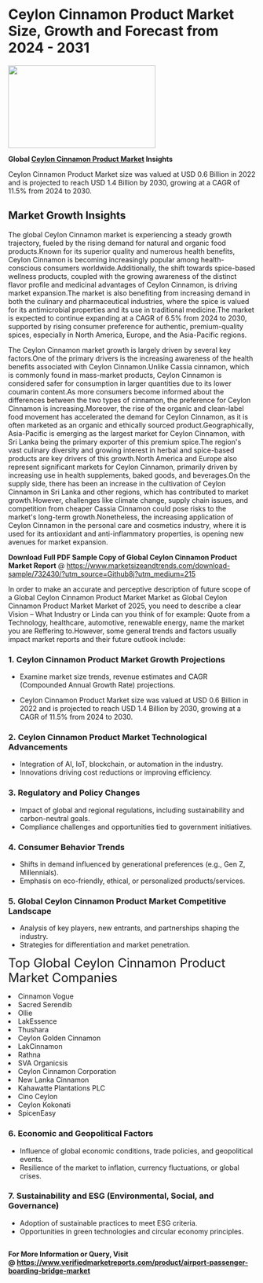 <H1>Ceylon Cinnamon Product Market Size, Growth and Forecast from 2024 - 2031</H1><img class="aligncenter size-medium wp-image-584254" src="https://thirdeyenews.in/wp-content/uploads/2024/09/Global-Market-Research-300x168.jpeg" alt="" width="300" height="168" /><p><strong>Global&nbsp;<a href="https://www.marketsizeandtrends.com/download-sample/732430/?utm_source=Github8j?utm_medium=215">Ceylon Cinnamon Product Market</a> Insights</strong></p><p>Ceylon Cinnamon Product Market size was valued at USD 0.6 Billion in 2022 and is projected to reach USD 1.4 Billion by 2030, growing at a CAGR of 11.5% from 2024 to 2030.</p><p><h2>Market Growth Insights</h2> <p>The global Ceylon Cinnamon market is experiencing a steady growth trajectory, fueled by the rising demand for natural and organic food products.Known for its superior quality and numerous health benefits, Ceylon Cinnamon is becoming increasingly popular among health-conscious consumers worldwide.Additionally, the shift towards spice-based wellness products, coupled with the growing awareness of the distinct flavor profile and medicinal advantages of Ceylon Cinnamon, is driving market expansion.The market is also benefiting from increasing demand in both the culinary and pharmaceutical industries, where the spice is valued for its antimicrobial properties and its use in traditional medicine.The market is expected to continue expanding at a CAGR of 6.5% from 2024 to 2030, supported by rising consumer preference for authentic, premium-quality spices, especially in North America, Europe, and the Asia-Pacific regions.</p> <p>The Ceylon Cinnamon market growth is largely driven by several key factors.One of the primary drivers is the increasing awareness of the health benefits associated with Ceylon Cinnamon.Unlike Cassia cinnamon, which is commonly found in mass-market products, Ceylon Cinnamon is considered safer for consumption in larger quantities due to its lower coumarin content.As more consumers become informed about the differences between the two types of cinnamon, the preference for Ceylon Cinnamon is increasing.Moreover, the rise of the organic and clean-label food movement has accelerated the demand for Ceylon Cinnamon, as it is often marketed as an organic and ethically sourced product.Geographically, Asia-Pacific is emerging as the largest market for Ceylon Cinnamon, with Sri Lanka being the primary exporter of this premium spice.The region's vast culinary diversity and growing interest in herbal and spice-based products are key drivers of this growth.North America and Europe also represent significant markets for Ceylon Cinnamon, primarily driven by increasing use in health supplements, baked goods, and beverages.On the supply side, there has been an increase in the cultivation of Ceylon Cinnamon in Sri Lanka and other regions, which has contributed to market growth.However, challenges like climate change, supply chain issues, and competition from cheaper Cassia Cinnamon could pose risks to the market's long-term growth.Nonetheless, the increasing application of Ceylon Cinnamon in the personal care and cosmetics industry, where it is used for its antioxidant and anti-inflammatory properties, is opening new avenues for market expansion.<p><span class=""><strong>Download Full PDF Sample Copy of Global Ceylon Cinnamon Product Market Report</strong> @ <a href="https://www.marketsizeandtrends.com/download-sample/732430/?utm_source=Github8j?utm_medium=215" target="_blank">https://www.marketsizeandtrends.com/download-sample/732430/?utm_source=Github8j?utm_medium=215</a></span></p><p>In order to make an accurate and perceptive description of future scope of a Global&nbsp;Ceylon Cinnamon Product Market Market as Global&nbsp;Ceylon Cinnamon Product Market Market of 2025, you need to describe a clear Vision &ndash; What Industry or Linda can you think of for example: Quote from a Technology, healthcare, automotive, renewable energy, name the market you are Reffering to.However, some general trends and factors usually impact market reports and their future outlook include:</p><h3>1.&nbsp;<strong>Ceylon Cinnamon Product Market Growth Projections</strong></h3><ul><li>Examine market size trends, revenue estimates and CAGR (Compounded Annual Growth Rate) projections.</li><li><p>Ceylon Cinnamon Product Market size was valued at USD 0.6 Billion in 2022 and is projected to reach USD 1.4 Billion by 2030, growing at a CAGR of 11.5% from 2024 to 2030.</p></li></ul><h3>2.&nbsp;<strong>Ceylon Cinnamon Product Market Technological Advancements</strong></h3><ul><li>Integration of AI, IoT, blockchain, or automation in the industry.</li><li>Innovations driving cost reductions or improving efficiency.</li></ul><h3>3.&nbsp;<strong>Regulatory and Policy Changes</strong></h3><ul><li>Impact of global and regional regulations, including sustainability and carbon-neutral goals.</li><li>Compliance challenges and opportunities tied to government initiatives.</li></ul><h3>4.&nbsp;<strong>Consumer Behavior Trends</strong></h3><ul><li>Shifts in demand influenced by generational preferences (e.g., Gen Z, Millennials).</li><li>Emphasis on eco-friendly, ethical, or personalized products/services.</li></ul><h3>5.&nbsp;<strong>Global Ceylon Cinnamon Product Market Competitive Landscape</strong></h3><ul><li>Analysis of key players, new entrants, and partnerships shaping the industry.</li><li>Strategies for differentiation and market penetration.</li></ul><p data-pm-slice="1 1 []"><span style="color: inherit; font-family: inherit; font-size: 25px;">Top Global Ceylon Cinnamon Product Market Companies</span></p><div class="" data-test-id=""><p><li>Cinnamon Vogue</li><li> Sacred Serendib</li><li> Ollie</li><li> LakEssence</li><li> Thushara</li><li> Ceylon Golden Cinnamon</li><li> LakCinnamon</li><li> Rathna</li><li> SVA Organicsis</li><li> Ceylon Cinnamon Corporation</li><li> New Lanka Cinnamon</li><li> Kahawatte Plantations PLC</li><li> Cino Ceylon</li><li> Ceylon Kokonati</li><li> SpicenEasy</li></p></div><h3>6.&nbsp;<strong>Economic and Geopolitical Factors</strong></h3><ul><li>Influence of global economic conditions, trade policies, and geopolitical events.</li><li>Resilience of the market to inflation, currency fluctuations, or global crises.</li></ul><h3>7.&nbsp;<strong>Sustainability and ESG (Environmental, Social, and Governance)</strong></h3><ul><li>Adoption of sustainable practices to meet ESG criteria.</li><li>Opportunities in green technologies and circular economy principles.</li></ul><h2><strong style="font-size: 14px;">For More Information or Query, Visit @&nbsp;</strong><a style="background-color: #ffffff; font-size: 14px;" href="https://www.marketsizeandtrends.com/report/ceylon-cinnamon-product-market/" target="_blank">https://www.verifiedmarketreports.com/product/airport-passenger-boarding-bridge-market</a></h2>